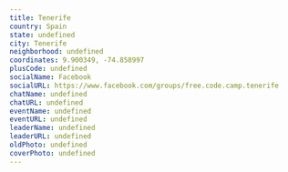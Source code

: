 ```yaml
---
title: Tenerife
country: Spain
state: undefined
city: Tenerife
neighborhood: undefined
coordinates: 9.900349, -74.858997
plusCode: undefined
socialName: Facebook
socialURL: https://www.facebook.com/groups/free.code.camp.tenerife
chatName: undefined
chatURL: undefined
eventName: undefined
eventURL: undefined
leaderName: undefined
leaderURL: undefined
oldPhoto: undefined
coverPhoto: undefined
---
```

